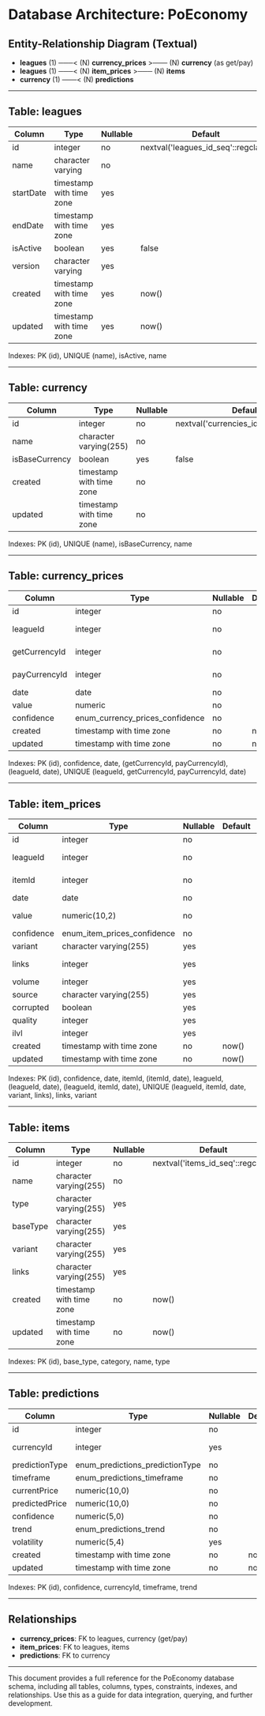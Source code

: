 # Database Architecture: PoEconomy

## Entity-Relationship Diagram (Textual)

- **leagues** (1) ───< (N) **currency_prices** >─── (N) **currency** (as get/pay)
- **leagues** (1) ───< (N) **item_prices** >─── (N) **items**
- **currency** (1) ───< (N) **predictions**

---

## Table: leagues
| Column     | Type                      | Nullable | Default                | Description         |
|------------|---------------------------|----------|------------------------|---------------------|
| id         | integer                   | no       | nextval('leagues_id_seq'::regclass) | PK     |
| name       | character varying         | no       |                        | Unique, indexed     |
| startDate  | timestamp with time zone  | yes      |                        |                     |
| endDate    | timestamp with time zone  | yes      |                        |                     |
| isActive   | boolean                   | yes      | false                  | Indexed             |
| version    | character varying         | yes      |                        |                     |
| created    | timestamp with time zone  | yes      | now()                  |                     |
| updated    | timestamp with time zone  | yes      | now()                  |                     |

Indexes: PK (id), UNIQUE (name), isActive, name

---

## Table: currency
| Column         | Type                    | Nullable | Default                | Description         |
|----------------|-------------------------|----------|------------------------|---------------------|
| id             | integer                 | no       | nextval('currencies_id_seq'::regclass) | PK  |
| name           | character varying(255)  | no       |                        | Unique, indexed     |
| isBaseCurrency | boolean                 | yes      | false                  | Indexed             |
| created        | timestamp with time zone| no       |                        |                     |
| updated        | timestamp with time zone| no       |                        |                     |

Indexes: PK (id), UNIQUE (name), isBaseCurrency, name

---

## Table: currency_prices
| Column         | Type                              | Nullable | Default | Description       |
|----------------|-----------------------------------|----------|---------|-------------------|
| id             | integer                           | no       |         | PK                |
| leagueId       | integer                           | no       |         | FK → leagues(id)  |
| getCurrencyId  | integer                           | no       |         | FK → currency(id) |
| payCurrencyId  | integer                           | no       |         | FK → currency(id) |
| date           | date                              | no       |         | Indexed           |
| value          | numeric                           | no       |         |                   |
| confidence     | enum_currency_prices_confidence   | no       |         | Indexed           |
| created        | timestamp with time zone          | no       | now()   |                   |
| updated        | timestamp with time zone          | no       | now()   |                   |

Indexes: PK (id), confidence, date, (getCurrencyId, payCurrencyId), (leagueId, date), UNIQUE (leagueId, getCurrencyId, payCurrencyId, date)

---

## Table: item_prices
| Column      | Type                             | Nullable | Default | Description         |
|-------------|----------------------------------|----------|---------|---------------------|
| id          | integer                          | no       |         | PK                  |
| leagueId    | integer                          | no       |         | FK → leagues(id)    |
| itemId      | integer                          | no       |         | FK → items(id)      |
| date        | date                             | no       |         | Indexed             |
| value       | numeric(10,2)                    | no       |         | Price in Chaos Orbs |
| confidence  | enum_item_prices_confidence      | no       |         | Indexed             |
| variant     | character varying(255)           | yes      |         | Item variant        |
| links       | integer                          | yes      |         | Linked sockets      |
| volume      | integer                          | yes      |         |                     |
| source      | character varying(255)           | yes      |         |                     |
| corrupted   | boolean                          | yes      |         |                     |
| quality     | integer                          | yes      |         |                     |
| ilvl        | integer                          | yes      |         |                     |
| created     | timestamp with time zone         | no       | now()   |                     |
| updated     | timestamp with time zone         | no       | now()   |                     |

Indexes: PK (id), confidence, date, itemId, (itemId, date), leagueId, (leagueId, date), (leagueId, itemId, date), UNIQUE (leagueId, itemId, date, variant, links), links, variant

---

## Table: items
| Column   | Type                    | Nullable | Default                | Description   |
|----------|-------------------------|----------|------------------------|---------------|
| id       | integer                 | no       | nextval('items_id_seq'::regclass) | PK |
| name     | character varying(255)  | no       |                        | Indexed       |
| type     | character varying(255)  | yes      |                        |               |
| baseType | character varying(255)  | yes      |                        |               |
| variant  | character varying(255)  | yes      |                        |               |
| links    | character varying(255)  | yes      |                        |               |
| created  | timestamp with time zone| no       | now()                  |               |
| updated  | timestamp with time zone| no       | now()                  |               |

Indexes: PK (id), base_type, category, name, type

---

## Table: predictions
| Column         | Type                              | Nullable | Default | Description       |
|----------------|-----------------------------------|----------|---------|-------------------|
| id             | integer                           | no       |         | PK                |
| currencyId     | integer                           | yes      |         | FK → currency(id) |
| predictionType | enum_predictions_predictionType   | no       |         |                   |
| timeframe      | enum_predictions_timeframe        | no       |         |                   |
| currentPrice   | numeric(10,0)                     | no       |         |                   |
| predictedPrice | numeric(10,0)                     | no       |         |                   |
| confidence     | numeric(5,0)                      | no       |         | 0-1 score         |
| trend          | enum_predictions_trend            | no       |         |                   |
| volatility     | numeric(5,4)                      | yes      |         |                   |
| created        | timestamp with time zone          | no       | now()   |                   |
| updated        | timestamp with time zone          | no       | now()   |                   |

Indexes: PK (id), confidence, currencyId, timeframe, trend

---

## Relationships
- **currency_prices**: FK to leagues, currency (get/pay)
- **item_prices**: FK to leagues, items
- **predictions**: FK to currency

---

This document provides a full reference for the PoEconomy database schema, including all tables, columns, types, constraints, indexes, and relationships. Use this as a guide for data integration, querying, and further development. 